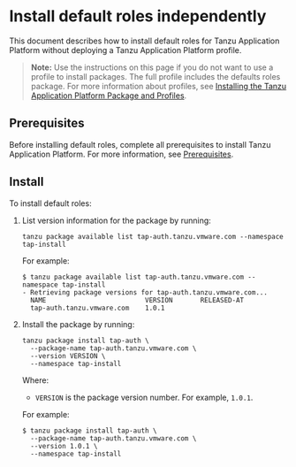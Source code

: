 # Install default roles independently

This document describes how to install default roles for Tanzu Application Platform without deploying a Tanzu Application Platform profile.

>**Note:** Use the instructions on this page if you do not want to use a profile to install packages.
The full profile includes the defaults roles package.
For more information about profiles, see [Installing the Tanzu Application Platform Package and Profiles](../install.md).

## <a id='prereqs'></a>Prerequisites

Before installing default roles, complete all prerequisites to install Tanzu Application Platform. For more information, see [Prerequisites](../prerequisites.md).

## <a id='install'></a>Install

To install default roles:

1. List version information for the package by running:

    ```
    tanzu package available list tap-auth.tanzu.vmware.com --namespace tap-install
    ```

    For example:

    ```
    $ tanzu package available list tap-auth.tanzu.vmware.com --namespace tap-install
    - Retrieving package versions for tap-auth.tanzu.vmware.com...
      NAME                         VERSION       RELEASED-AT
      tap-auth.tanzu.vmware.com    1.0.1
    ```

1. Install the package by running:

    ```
    tanzu package install tap-auth \
      --package-name tap-auth.tanzu.vmware.com \
      --version VERSION \
      --namespace tap-install
    ```

    Where:

    * `VERSION` is the package version number. For example, `1.0.1`.

    For example:

    ```
    $ tanzu package install tap-auth \
      --package-name tap-auth.tanzu.vmware.com \
      --version 1.0.1 \
      --namespace tap-install
    ```
